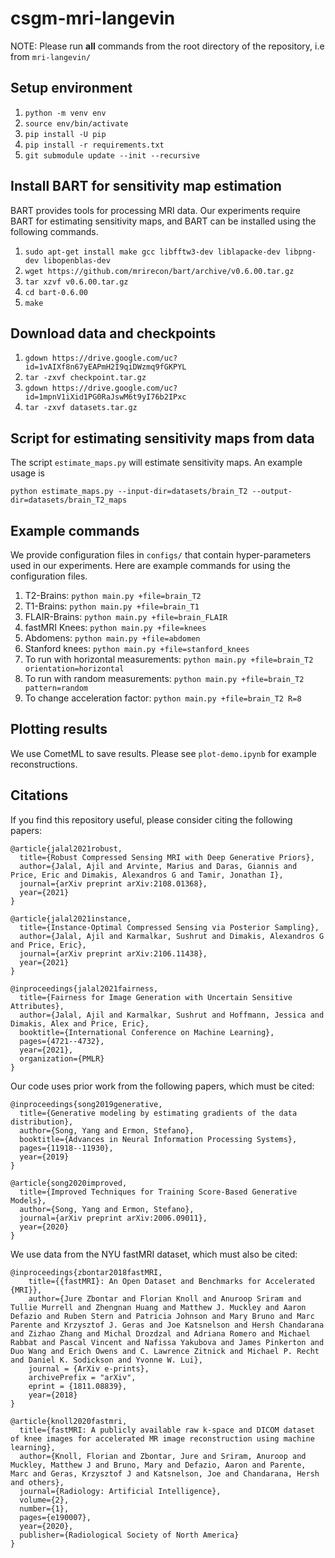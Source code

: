 # csgm-mri-langevin

NOTE: Please run **all** commands from the root directory of the repository, i.e from ```mri-langevin/```

## Setup environment
1. ```python -m venv env```
1. ```source env/bin/activate```
1. ```pip install -U pip```
1. ```pip install -r requirements.txt```
1. ```git submodule update --init --recursive```

## Install BART for sensitivity map estimation

BART provides tools for processing MRI data. Our experiments require BART for estimating sensitivity maps, and BART can be installed using the following commands.

1. ```sudo apt-get install make gcc libfftw3-dev liblapacke-dev libpng-dev libopenblas-dev```
1. ```wget https://github.com/mrirecon/bart/archive/v0.6.00.tar.gz```
1. ```tar xzvf v0.6.00.tar.gz```
1. ```cd bart-0.6.00```
1. ```make```

## Download data and checkpoints

1. ```gdown https://drive.google.com/uc?id=1vAIXf8n67yEAPmH2I9qiDWzmq9fGKPYL```
1. ```tar -zxvf checkpoint.tar.gz```
1. ```gdown https://drive.google.com/uc?id=1mpnV1iXid1PG0RaJswM6t9yI76b2IPxc```
1. ```tar -zxvf datasets.tar.gz```

## Script for estimating sensitivity maps from data

The script ```estimate_maps.py``` will estimate sensitivity maps. An example usage is

```python estimate_maps.py --input-dir=datasets/brain_T2 --output-dir=datasets/brain_T2_maps```

## Example commands
We provide configuration files in ```configs/``` that contain hyper-parameters used in our experiments. Here are example commands for using the configuration files.

1. T2-Brains:
```python main.py +file=brain_T2```
1. T1-Brains:
```python main.py +file=brain_T1```
1. FLAIR-Brains:
```python main.py +file=brain_FLAIR```
1. fastMRI Knees:
```python main.py +file=knees```
1. Abdomens:
```python main.py +file=abdomen```
1. Stanford knees:
```python main.py +file=stanford_knees```
1. To run with horizontal measurements:
```python main.py +file=brain_T2 orientation=horizontal```
1. To run with random measurements:
```python main.py +file=brain_T2 pattern=random```
1. To change acceleration factor:
```python main.py +file=brain_T2 R=8```

## Plotting results
We use CometML to save results. Please see ```plot-demo.ipynb``` for example reconstructions.

## Citations

If you find this repository useful, please consider citing the following papers:
```
@article{jalal2021robust,
  title={Robust Compressed Sensing MRI with Deep Generative Priors},
  author={Jalal, Ajil and Arvinte, Marius and Daras, Giannis and Price, Eric and Dimakis, Alexandros G and Tamir, Jonathan I},
  journal={arXiv preprint arXiv:2108.01368},
  year={2021}
}

@article{jalal2021instance,
  title={Instance-Optimal Compressed Sensing via Posterior Sampling},
  author={Jalal, Ajil and Karmalkar, Sushrut and Dimakis, Alexandros G and Price, Eric},
  journal={arXiv preprint arXiv:2106.11438},
  year={2021}
}

@inproceedings{jalal2021fairness,
  title={Fairness for Image Generation with Uncertain Sensitive Attributes},
  author={Jalal, Ajil and Karmalkar, Sushrut and Hoffmann, Jessica and Dimakis, Alex and Price, Eric},
  booktitle={International Conference on Machine Learning},
  pages={4721--4732},
  year={2021},
  organization={PMLR}
}
```

Our code uses prior work from the following papers, which must
be cited:
```
@inproceedings{song2019generative,
  title={Generative modeling by estimating gradients of the data distribution},
  author={Song, Yang and Ermon, Stefano},
  booktitle={Advances in Neural Information Processing Systems},
  pages={11918--11930},
  year={2019}
}

@article{song2020improved,
  title={Improved Techniques for Training Score-Based Generative Models},
  author={Song, Yang and Ermon, Stefano},
  journal={arXiv preprint arXiv:2006.09011},
  year={2020}
}
```

We use data from the NYU fastMRI dataset, which must also be cited:
```
@inproceedings{zbontar2018fastMRI,
    title={{fastMRI}: An Open Dataset and Benchmarks for Accelerated {MRI}},
    author={Jure Zbontar and Florian Knoll and Anuroop Sriram and Tullie Murrell and Zhengnan Huang and Matthew J. Muckley and Aaron Defazio and Ruben Stern and Patricia Johnson and Mary Bruno and Marc Parente and Krzysztof J. Geras and Joe Katsnelson and Hersh Chandarana and Zizhao Zhang and Michal Drozdzal and Adriana Romero and Michael Rabbat and Pascal Vincent and Nafissa Yakubova and James Pinkerton and Duo Wang and Erich Owens and C. Lawrence Zitnick and Michael P. Recht and Daniel K. Sodickson and Yvonne W. Lui},
    journal = {ArXiv e-prints},
    archivePrefix = "arXiv",
    eprint = {1811.08839},
    year={2018}
}

@article{knoll2020fastmri,
  title={fastMRI: A publicly available raw k-space and DICOM dataset of knee images for accelerated MR image reconstruction using machine learning},
  author={Knoll, Florian and Zbontar, Jure and Sriram, Anuroop and Muckley, Matthew J and Bruno, Mary and Defazio, Aaron and Parente, Marc and Geras, Krzysztof J and Katsnelson, Joe and Chandarana, Hersh and others},
  journal={Radiology: Artificial Intelligence},
  volume={2},
  number={1},
  pages={e190007},
  year={2020},
  publisher={Radiological Society of North America}
}
```

